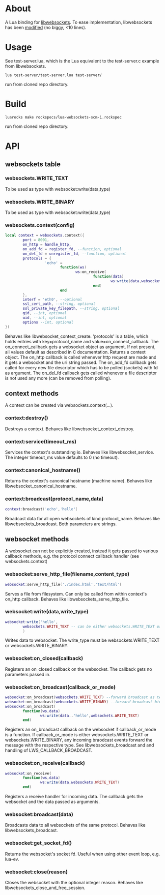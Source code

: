 # About

A Lua binding for [libwebsockets](http://git.warmcat.com/cgi-bin/cgit/libwebsockets). To ease implementation, libwebsockets has been [modified](https://github.com/lipp/libwebsockets-exp) (no biggy, <10 lines). 

# Usage

See test-server.lua, which is the Lua equivalent to the test-server.c example from libwebsockets.

```shell
lua test-server/test-server.lua test-server/ 
```
run from cloned repo directory.

# Build

```shell 
luarocks make rockspecs/lua-websockets-scm-1.rockspec 
```
run from cloned repo directory.

# API

## websockets table

### websockets.WRITE_TEXT

To be used as type with websocket:write(data,type)

### websockets.WRITE_BINARY

To be used as type with websocket:write(data,type)

### websockets.context(config)

```lua
local context = websockets.context({
        port = 8001,
        on_http = handle_http,
        on_add_fd = register_fd, --function, optional
        on_del_fd = unregister_fd, --function, optional
        protocols = {
                  'echo' = 
                         function(ws)
                                ws:on_receive(
                                        function(data)
                                                ws:write(data,websockets.WRITE_TEXT)
                                        end) 
                         end
        },
        interf = 'eth0', --optional
        ssl_cert_path, --string, optional
        ssl_private_key_filepath, --string, optional
        gid, --int, optional
        uid, --int, optional
        options --int, optional
})
```
Behaves like libwebsocket_context_create. 'protocols' is a table, which
holds entries with key=protocol_name and
value=on_connect_callback. The on_connect_callback gets a websocket
object as argument.
If not present, all values default as described in C documentation.
Returns a context object.
The on_http callback is called whenever http request are made and it
gets a websocket and the uri string passed.
The on_add_fd callback gets called for every new file descriptor which has
to be polled (sockets) with fd as argument.
The on_del_fd callback gets called whenever a file descriptor is not
used any more (can be removed from polling).

## context methods

A context can be created via websockets.context(...).

### context:destroy()

Destroys a context. Behaves like libwebsocket_context_destroy.

### context:service(timeout_ms)

Services the context's outstanding io. Behaves like
libwebsocket_service. The integer timeout_ms value defaults to 0 (no timeout).

### context:canonical_hostname()

Returns the context's canonical hostname (machine name). Behaves like
libwebsocket_canonical_hostname.

### context:broadcast(protocol_name,data)

```lua
context:broadcast('echo','hello')
```
Broadcast data for all open websockets of kind protocol_name. Behaves
like libwebsockets_broadcast. Both parameters are strings. 

## websocket methods

A websocket can not be explicitly created, instead it gets passed to
various callback methods, e.g. the protocol connect callback handler
(see websockets.context)

### websocket:serve_http_file(filename,content_type)

```lua
websocket:serve_http_file('./index.html','text/html')
```

Serves a file from filesystem. Can only be called from within
context's on_http callback. Behaves like
libwebsockets_serve_http_file.

### websocket:write(data,write_type)

```lua
websocket:write('hello',
        websockets.WRITE_TEXT -- can be either websockets.WRITE_TEXT or websockets.WRITE_BINARY
        )
```

Writes data to websocket. The write_type must be websockets.WRITE_TEXT
or websockets.WRITE_BINARY.

### websocket:on_closed(callback)

Registers an on_closed callback on the websocket. The callback gets no
parameters passed in.

### websocket:on_broadcast(callback_or_mode)

```lua  
websocket:on_broadcast(websockets.WRITE_TEXT) --forward broadcast as text
websocket:on_broadcast(websockets.WRITE_BINARY) --forward broadcast binary
websocket:on_broadcast(
        function(ws,data)
                ws:write(data..'hello',websockets.WRITE_TEXT)
        end)
```

Registers an on_broadcast callback on the websocket if
callback_or_mode is a function. If callback_or_mode is either
websockets.WRITE_TEXT or websockets.WRITE_BINARY, any incoming
braodcast events forward the message with the respective type. See
libwebsockets_broadcast and and handling of LWS_CALLBACK_BROADCAST.

### websocket:on_receive(callback)

```lua
websocket:on_receive(
        function(ws,data)
                ws:write(data,websockets.WRITE_TEXT)
        end)
```

Registers a receive handler for incoming data. The callback gets the
websocket and the data passed as arguments.

### websocket:broadcast(data)

Broadcasts data to all websockets of the same protocol. Behaves like libwebsockets_broadcast.

### websocket:get_socket_fd()

Returns the websocket's socket fd. Useful when using other event loop,
e.g. lua-ev.

### websocket:close(reason)

Closes the websocket with the optional integer reason. Behaves like libwebsockets_close_and_free_session.
